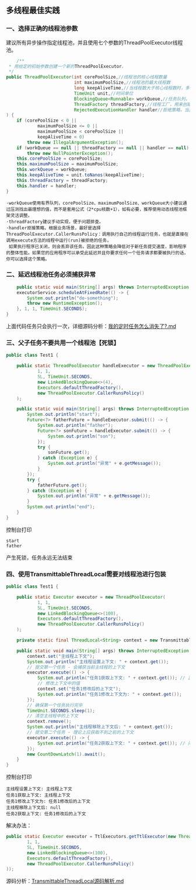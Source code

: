 ## 多线程最佳实践

### 一、选择正确的线程池参数

建议所有异步操作指定线程池，并且使用七个参数的ThreadPoolExecutor线程池。

```java
    /**
 * 用给定的初始参数创建一个新的ThreadPoolExecutor。
 */
public ThreadPoolExecutor(int corePoolSize,//线程池的核心线程数量
                          int maximumPoolSize,//线程池的最大线程数
                          long keepAliveTime,//当线程数大于核心线程数时，多余的空闲线程存活的最长时间
                          TimeUnit unit,//时间单位
                          BlockingQueue<Runnable> workQueue,//任务队列，用来储存等待执行任务的队列
                          ThreadFactory threadFactory,//线程工厂，用来创建线程，一般默认即可
                          RejectedExecutionHandler handler//拒绝策略，当提交的任务过多而不能及时处理时，我们可以定制策略来处理任务
) {
    if (corePoolSize < 0 ||
            maximumPoolSize <= 0 ||
            maximumPoolSize < corePoolSize ||
            keepAliveTime < 0)
        throw new IllegalArgumentException();
    if (workQueue == null || threadFactory == null || handler == null)
        throw new NullPointerException();
    this.corePoolSize = corePoolSize;
    this.maximumPoolSize = maximumPoolSize;
    this.workQueue = workQueue;
    this.keepAliveTime = unit.toNanos(keepAliveTime);
    this.threadFactory = threadFactory;
    this.handler = handler;
}
```

    ·workQueue使用有界队列，corePoolSize、maximumPoolSize、workQueue大小建议通过压测找出最理想的值，而不是套用公式（2*cpu核数+1），如有必要，推荐使用动态线程池框架灵活调整。
    ·threadFactory建议手动实现，便于问题排查。
    ·handler拒接策略，根据业务场景，最好是选择ThreadPoolExecutor.CallerRunsPolicy：调用执行自己的线程运行任务，也就是直接在调用execute方法的线程中运行(run)被拒绝的任务，
     如果执行程序已关闭，则会丢弃该任务。因此这种策略会降低对于新任务提交速度，影响程序的整体性能。如果您的应用程序可以承受此延迟并且你要求任何一个任务请求都要被执行的话，你可以选择这个策略。

### 二、延迟线程池任务必须捕获异常

```java
    public static void main(String[] args) throws InterruptedException {
    executorService.scheduleAtFixedRate(() -> {
        System.out.println("do-something");
        throw new RuntimeException();
    }, 1, 1, TimeUnit.SECONDS);
}
```

上面代码任务只会执行一次，详细源码分析：[我的定时任务怎么消失了?.md](../问题排查/我的定时任务怎么消失了%3F.md)

### 三、父子任务不要共用一个线程池【死锁】

```java
public class Test1 {

    public static ThreadPoolExecutor handleExecutor = new ThreadPoolExecutor(
            1, 1,
            5L, TimeUnit.SECONDS,
            new LinkedBlockingQueue<>(4),
            Executors.defaultThreadFactory(),
            new ThreadPoolExecutor.CallerRunsPolicy()
    );

    public static void main(String[] args) throws InterruptedException {
        System.out.println("start");
        Future<?> fatherFuture = handleExecutor.submit(() -> {
            System.out.println("father");
            Future<?> sonFuture = handleExecutor.submit(() -> {
                System.out.println("son");
            });
            try {
                sonFuture.get();
            } catch (Exception e) {
                System.out.println("异常" + e.getMessage());
            }
        });
        try {
            fatherFuture.get();
        } catch (Exception e) {
            System.out.println("异常" + e.getMessage());
        }
        System.out.println("end");
    }
}
```

控制台打印

    start
    father

产生死锁，任务永远无法结束

### 四、使用TransmittableThreadLocal需要对线程池进行包装

```java
public class Test1 {

    public static Executor executor = new ThreadPoolExecutor(
            1, 1,
            5L, TimeUnit.SECONDS,
            new LinkedBlockingQueue<>(100),
            Executors.defaultThreadFactory(),
            new ThreadPoolExecutor.CallerRunsPolicy()
    );

    private static final ThreadLocal<String> context = new TransmittableThreadLocal<>();

    public static void main(String[] args) throws InterruptedException {
        context.set("主线程上下文");
        System.out.println("主线程设置上下文: " + context.get());
        // 提交第一个任务 - 会捕获当前主线程的上下文
        executor.execute(() -> {
            System.out.println("任务1获取上下文: " + context.get()); // 正确获取到"主线程上下文"
            // 修改上下文中的值
            context.set("任务1修改后的上下文");
            System.out.println("任务1修改上下文为: " + context.get());
        });
        // 确保第一个任务执行完毕
        TimeUnit.SECONDS.sleep(1);
        // 清空主线程中的上下文
        context.remove();
        System.out.println("主线程移除上下文后: " + context.get());
        // 提交第二个任务 - 理论上应获取不到之前的上下文
        executor.execute(() -> {
            System.out.println("任务2获取上下文: " + context.get()); // 问题：仍能获取到"任务1修改后的上下文"
        });
        new CountDownLatch(1).await();
    }
}
```

控制台打印

    主线程设置上下文: 主线程上下文
    任务1获取上下文: 主线程上下文
    任务1修改上下文为: 任务1修改后的上下文
    主线程移除上下文后: null
    任务2获取上下文: 任务1修改后的上下文

解决办法：

```java
public static Executor executor = TtlExecutors.getTtlExecutor(new ThreadPoolExecutor(
        1, 1,
        5L, TimeUnit.SECONDS,
        new LinkedBlockingQueue<>(100),
        Executors.defaultThreadFactory(),
        new ThreadPoolExecutor.CallerRunsPolicy()
));
```

源码分析：[TransmittableThreadLocal源码解析.md](../JUC/TransmittableThreadLocal源码解析.md)